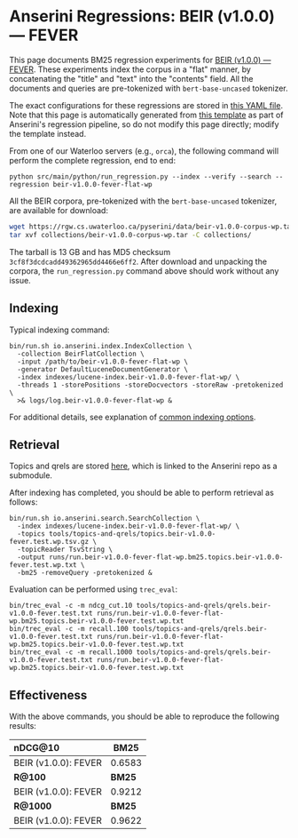 # Anserini Regressions: BEIR (v1.0.0) &mdash; FEVER

This page documents BM25 regression experiments for [BEIR (v1.0.0) &mdash; FEVER](http://beir.ai/).
These experiments index the corpus in a "flat" manner, by concatenating the "title" and "text" into the "contents" field.
All the documents and queries are pre-tokenized with `bert-base-uncased` tokenizer.

The exact configurations for these regressions are stored in [this YAML file](../../src/main/resources/regression/beir-v1.0.0-fever-flat-wp.yaml).
Note that this page is automatically generated from [this template](../../src/main/resources/docgen/templates/beir-v1.0.0-fever-flat-wp.template) as part of Anserini's regression pipeline, so do not modify this page directly; modify the template instead.

From one of our Waterloo servers (e.g., `orca`), the following command will perform the complete regression, end to end:

```
python src/main/python/run_regression.py --index --verify --search --regression beir-v1.0.0-fever-flat-wp
```

All the BEIR corpora, pre-tokenized with the `bert-base-uncased` tokenizer, are available for download:

```bash
wget https://rgw.cs.uwaterloo.ca/pyserini/data/beir-v1.0.0-corpus-wp.tar -P collections/
tar xvf collections/beir-v1.0.0-corpus-wp.tar -C collections/
```

The tarball is 13 GB and has MD5 checksum `3cf8f3dcdcadd49362965dd4466e6ff2`.
After download and unpacking the corpora, the `run_regression.py` command above should work without any issue.

## Indexing

Typical indexing command:

```
bin/run.sh io.anserini.index.IndexCollection \
  -collection BeirFlatCollection \
  -input /path/to/beir-v1.0.0-fever-flat-wp \
  -generator DefaultLuceneDocumentGenerator \
  -index indexes/lucene-index.beir-v1.0.0-fever-flat-wp/ \
  -threads 1 -storePositions -storeDocvectors -storeRaw -pretokenized \
  >& logs/log.beir-v1.0.0-fever-flat-wp &
```

For additional details, see explanation of [common indexing options](../../docs/common-indexing-options.md).

## Retrieval

Topics and qrels are stored [here](https://github.com/castorini/anserini-tools/tree/master/topics-and-qrels), which is linked to the Anserini repo as a submodule.

After indexing has completed, you should be able to perform retrieval as follows:

```
bin/run.sh io.anserini.search.SearchCollection \
  -index indexes/lucene-index.beir-v1.0.0-fever-flat-wp/ \
  -topics tools/topics-and-qrels/topics.beir-v1.0.0-fever.test.wp.tsv.gz \
  -topicReader TsvString \
  -output runs/run.beir-v1.0.0-fever-flat-wp.bm25.topics.beir-v1.0.0-fever.test.wp.txt \
  -bm25 -removeQuery -pretokenized &
```

Evaluation can be performed using `trec_eval`:

```
bin/trec_eval -c -m ndcg_cut.10 tools/topics-and-qrels/qrels.beir-v1.0.0-fever.test.txt runs/run.beir-v1.0.0-fever-flat-wp.bm25.topics.beir-v1.0.0-fever.test.wp.txt
bin/trec_eval -c -m recall.100 tools/topics-and-qrels/qrels.beir-v1.0.0-fever.test.txt runs/run.beir-v1.0.0-fever-flat-wp.bm25.topics.beir-v1.0.0-fever.test.wp.txt
bin/trec_eval -c -m recall.1000 tools/topics-and-qrels/qrels.beir-v1.0.0-fever.test.txt runs/run.beir-v1.0.0-fever-flat-wp.bm25.topics.beir-v1.0.0-fever.test.wp.txt
```

## Effectiveness

With the above commands, you should be able to reproduce the following results:

| **nDCG@10**                                                                                                  | **BM25**  |
|:-------------------------------------------------------------------------------------------------------------|-----------|
| BEIR (v1.0.0): FEVER                                                                                         | 0.6583    |
| **R@100**                                                                                                    | **BM25**  |
| BEIR (v1.0.0): FEVER                                                                                         | 0.9212    |
| **R@1000**                                                                                                   | **BM25**  |
| BEIR (v1.0.0): FEVER                                                                                         | 0.9622    |
